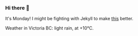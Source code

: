 ### Hi there :wave:

It's Monday! I might be fighting with Jekyll to make [this](https://swissclubtoronto.ca) better.

Weather in Victoria BC: light rain, at +10°C.

